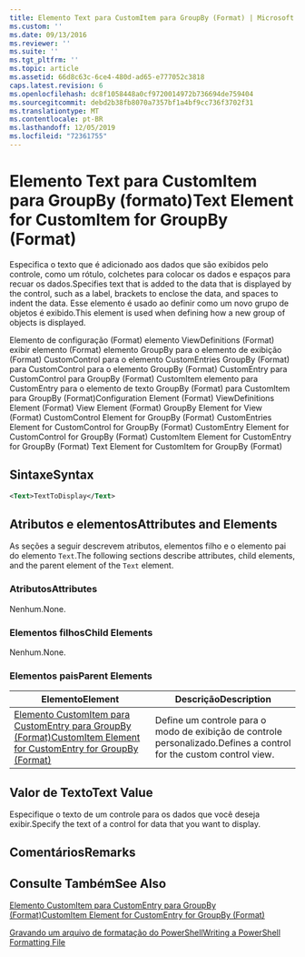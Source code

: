 ```yaml
---
title: Elemento Text para CustomItem para GroupBy (Format) | Microsoft Docs
ms.custom: ''
ms.date: 09/13/2016
ms.reviewer: ''
ms.suite: ''
ms.tgt_pltfrm: ''
ms.topic: article
ms.assetid: 66d8c63c-6ce4-480d-ad65-e777052c3818
caps.latest.revision: 6
ms.openlocfilehash: dc8f1058448a0cf9720014972b736694de759404
ms.sourcegitcommit: debd2b38fb8070a7357bf1a4bf9cc736f3702f31
ms.translationtype: MT
ms.contentlocale: pt-BR
ms.lasthandoff: 12/05/2019
ms.locfileid: "72361755"
---
```

# <a name="text-element-for-customitem-for-groupby-format"></a><span data-ttu-id="bd451-102">Elemento Text para CustomItem para GroupBy (formato)</span><span class="sxs-lookup"><span data-stu-id="bd451-102">Text Element for CustomItem for GroupBy (Format)</span></span>

<span data-ttu-id="bd451-103">Especifica o texto que é adicionado aos dados que são exibidos pelo controle, como um rótulo, colchetes para colocar os dados e espaços para recuar os dados.</span><span class="sxs-lookup"><span data-stu-id="bd451-103">Specifies text that is added to the data that is displayed by the control, such as a label, brackets to enclose the data, and spaces to indent the data.</span></span> <span data-ttu-id="bd451-104">Esse elemento é usado ao definir como um novo grupo de objetos é exibido.</span><span class="sxs-lookup"><span data-stu-id="bd451-104">This element is used when defining how a new group of objects is displayed.</span></span>

<span data-ttu-id="bd451-105">Elemento de configuração (Format) elemento ViewDefinitions (Format) exibir elemento (Format) elemento GroupBy para o elemento de exibição (Format) CustomControl para o elemento CustomEntries GroupBy (Format) para CustomControl para o elemento GroupBy (Format) CustomEntry para CustomControl para GroupBy (Format) CustomItem elemento para CustomEntry para o elemento de texto GroupBy (Format) para CustomItem para GroupBy (Format)</span><span class="sxs-lookup"><span data-stu-id="bd451-105">Configuration Element (Format) ViewDefinitions Element (Format) View Element (Format) GroupBy Element for View (Format) CustomControl Element for GroupBy (Format) CustomEntries Element for CustomControl for GroupBy (Format) CustomEntry Element for CustomControl for GroupBy (Format) CustomItem Element for CustomEntry for GroupBy (Format) Text Element for CustomItem for GroupBy (Format)</span></span>

## <a name="syntax"></a><span data-ttu-id="bd451-106">Sintaxe</span><span class="sxs-lookup"><span data-stu-id="bd451-106">Syntax</span></span>

```xml
<Text>TextToDisplay</Text>
```

## <a name="attributes-and-elements"></a><span data-ttu-id="bd451-107">Atributos e elementos</span><span class="sxs-lookup"><span data-stu-id="bd451-107">Attributes and Elements</span></span>

<span data-ttu-id="bd451-108">As seções a seguir descrevem atributos, elementos filho e o elemento pai do elemento `Text`.</span><span class="sxs-lookup"><span data-stu-id="bd451-108">The following sections describe attributes, child elements, and the parent element of the `Text` element.</span></span>

### <a name="attributes"></a><span data-ttu-id="bd451-109">Atributos</span><span class="sxs-lookup"><span data-stu-id="bd451-109">Attributes</span></span>

<span data-ttu-id="bd451-110">Nenhum.</span><span class="sxs-lookup"><span data-stu-id="bd451-110">None.</span></span>

### <a name="child-elements"></a><span data-ttu-id="bd451-111">Elementos filhos</span><span class="sxs-lookup"><span data-stu-id="bd451-111">Child Elements</span></span>

<span data-ttu-id="bd451-112">Nenhum.</span><span class="sxs-lookup"><span data-stu-id="bd451-112">None.</span></span>

### <a name="parent-elements"></a><span data-ttu-id="bd451-113">Elementos pais</span><span class="sxs-lookup"><span data-stu-id="bd451-113">Parent Elements</span></span>

|<span data-ttu-id="bd451-114">Elemento</span><span class="sxs-lookup"><span data-stu-id="bd451-114">Element</span></span>|<span data-ttu-id="bd451-115">Descrição</span><span class="sxs-lookup"><span data-stu-id="bd451-115">Description</span></span>|
|-------------|-----------------|
|[<span data-ttu-id="bd451-116">Elemento CustomItem para CustomEntry para GroupBy (Format)</span><span class="sxs-lookup"><span data-stu-id="bd451-116">CustomItem Element for CustomEntry for GroupBy (Format)</span></span>](./customitem-element-for-customentry-for-groupby-format.md)|<span data-ttu-id="bd451-117">Define um controle para o modo de exibição de controle personalizado.</span><span class="sxs-lookup"><span data-stu-id="bd451-117">Defines a control for the custom control view.</span></span>|

## <a name="text-value"></a><span data-ttu-id="bd451-118">Valor de Texto</span><span class="sxs-lookup"><span data-stu-id="bd451-118">Text Value</span></span>

<span data-ttu-id="bd451-119">Especifique o texto de um controle para os dados que você deseja exibir.</span><span class="sxs-lookup"><span data-stu-id="bd451-119">Specify the text of a control for data that you want to display.</span></span>

## <a name="remarks"></a><span data-ttu-id="bd451-120">Comentários</span><span class="sxs-lookup"><span data-stu-id="bd451-120">Remarks</span></span>

## <a name="see-also"></a><span data-ttu-id="bd451-121">Consulte Também</span><span class="sxs-lookup"><span data-stu-id="bd451-121">See Also</span></span>

[<span data-ttu-id="bd451-122">Elemento CustomItem para CustomEntry para GroupBy (Format)</span><span class="sxs-lookup"><span data-stu-id="bd451-122">CustomItem Element for CustomEntry for GroupBy (Format)</span></span>](./customitem-element-for-customentry-for-groupby-format.md)

[<span data-ttu-id="bd451-123">Gravando um arquivo de formatação do PowerShell</span><span class="sxs-lookup"><span data-stu-id="bd451-123">Writing a PowerShell Formatting File</span></span>](./writing-a-powershell-formatting-file.md)
